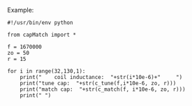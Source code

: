 

Example:

    #!/usr/bin/env python

    from capMatch import *

    f = 1670000
    zo = 50
    r = 15

    for i in range(32,130,1):
        print("    coil inductance:  "+str(i*10e-6)+"     ")
        print("tune cap:  "+str(c_tune(f,i*10e-6, zo, r)))
        print("match cap:  "+str(c_match(f, i*10e-6, zo, r)))
        print(" ")


